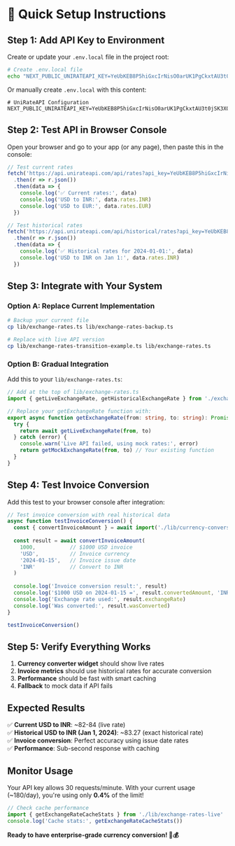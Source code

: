 # 🚀 **Quick Setup Instructions**

## **Step 1: Add API Key to Environment**

Create or update your `.env.local` file in the project root:

```bash
# Create .env.local file
echo "NEXT_PUBLIC_UNIRATEAPI_KEY=YeUbKEB8P5hiGxcIrNisO0arUK1PgCkxtAU3t0jSK3X0druV89fcbPnPyDhstbpQ" > .env.local
```

Or manually create `.env.local` with this content:
```env
# UniRateAPI Configuration
NEXT_PUBLIC_UNIRATEAPI_KEY=YeUbKEB8P5hiGxcIrNisO0arUK1PgCkxtAU3t0jSK3X0druV89fcbPnPyDhstbpQ
```

## **Step 2: Test API in Browser Console**

Open your browser and go to your app (or any page), then paste this in the console:

```javascript
// Test current rates
fetch('https://api.unirateapi.com/api/rates?api_key=YeUbKEB8P5hiGxcIrNisO0arUK1PgCkxtAU3t0jSK3X0druV89fcbPnPyDhstbpQ&base=USD')
  .then(r => r.json())
  .then(data => {
    console.log('✅ Current rates:', data)
    console.log('USD to INR:', data.rates.INR)
    console.log('USD to EUR:', data.rates.EUR)
  })

// Test historical rates
fetch('https://api.unirateapi.com/api/historical/rates?api_key=YeUbKEB8P5hiGxcIrNisO0arUK1PgCkxtAU3t0jSK3X0druV89fcbPnPyDhstbpQ&date=2024-01-01&base=USD')
  .then(r => r.json())
  .then(data => {
    console.log('✅ Historical rates for 2024-01-01:', data)
    console.log('USD to INR on Jan 1:', data.rates.INR)
  })
```

## **Step 3: Integrate with Your System**

### **Option A: Replace Current Implementation**

```bash
# Backup your current file
cp lib/exchange-rates.ts lib/exchange-rates-backup.ts

# Replace with live API version
cp lib/exchange-rates-transition-example.ts lib/exchange-rates.ts
```

### **Option B: Gradual Integration**

Add this to your `lib/exchange-rates.ts`:

```typescript
// Add at the top of lib/exchange-rates.ts
import { getLiveExchangeRate, getHistoricalExchangeRate } from './exchange-rates-live'

// Replace your getExchangeRate function with:
export async function getExchangeRate(from: string, to: string): Promise<number> {
  try {
    return await getLiveExchangeRate(from, to)
  } catch (error) {
    console.warn('Live API failed, using mock rates:', error)
    return getMockExchangeRate(from, to) // Your existing function
  }
}
```

## **Step 4: Test Invoice Conversion**

Add this test to your browser console after integration:

```javascript
// Test invoice conversion with real historical data
async function testInvoiceConversion() {
  const { convertInvoiceAmount } = await import('./lib/currency-conversion.js')
  
  const result = await convertInvoiceAmount(
    1000,           // $1000 USD invoice
    'USD',          // Invoice currency
    '2024-01-15',   // Invoice issue date
    'INR'           // Convert to INR
  )
  
  console.log('Invoice conversion result:', result)
  console.log('$1000 USD on 2024-01-15 =', result.convertedAmount, 'INR')
  console.log('Exchange rate used:', result.exchangeRate)
  console.log('Was converted:', result.wasConverted)
}

testInvoiceConversion()
```

## **Step 5: Verify Everything Works**

1. **Currency converter widget** should show live rates
2. **Invoice metrics** should use historical rates for accurate conversion
3. **Performance** should be fast with smart caching
4. **Fallback** to mock data if API fails

## **Expected Results**

✅ **Current USD to INR**: ~82-84 (live rate)  
✅ **Historical USD to INR (Jan 1, 2024)**: ~83.27 (exact historical rate)  
✅ **Invoice conversion**: Perfect accuracy using issue date rates  
✅ **Performance**: Sub-second response with caching  

## **Monitor Usage**

Your API key allows 30 requests/minute. With your current usage (~180/day), you're using only **0.4%** of the limit!

```javascript
// Check cache performance
import { getExchangeRateCacheStats } from './lib/exchange-rates-live'
console.log('Cache stats:', getExchangeRateCacheStats())
```

**Ready to have enterprise-grade currency conversion! 🎯💰**